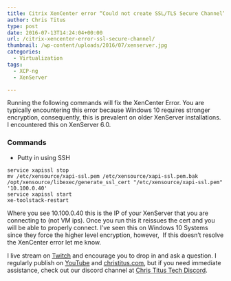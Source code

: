 ```yaml
---
title: Citrix XenCenter error “Could not create SSL/TLS Secure Channel”
author: Chris Titus
type: post
date: 2016-07-13T14:24:04+00:00
url: /citrix-xencenter-error-ssl-secure-channel/
thumbnail: /wp-content/uploads/2016/07/xenserver.jpg
categories:
  - Virtualization
tags:
  - XCP-ng
  - XenServer

---
```

Running the following commands will fix the XenCenter Error. You are typically encountering this error because Windows 10 requires stronger encryption, consequently, this is prevalent on older XenServer installations. I encountered this on XenServer 6.0.<!--more-->

### Commands

  * Putty in using SSH
```
service xapissl stop
mv /etc/xensource/xapi-ssl.pem /etc/xensource/xapi-ssl.pem.bak
/opt/xensource/libexec/generate_ssl_cert "/etc/xensource/xapi-ssl.pem" '10.100.0.40'
service xapissl start
xe-toolstack-restart
```

Where you see 10.100.0.40 this is the IP of your XenServer that you are connecting to (not VM ips). Once you run this it reissues the cert and you will be able to properly connect. I&#8217;ve seen this on Windows 10 Systems since they force the higher level encryption, however,  If this doesn&#8217;t resolve the XenCenter error let me know.

I live stream on [Twitch][1] and encourage you to drop in and ask a question. I regularly publish on [YouTube][2] and [christitus.com][3], but if you need immediate assistance, check out our discord channel at [Chris Titus Tech Discord][4].

 [1]: https://twitch.tv/christitustech
 [2]: https://www.youtube.com/c/ChrisTitusTech
 [3]: https://www.christitus.com/
 [4]: https://www.christitus.com/discord
